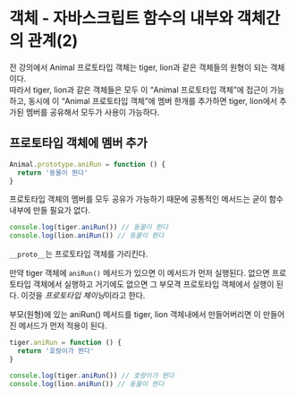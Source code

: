 # 객체 - 자바스크립트 함수의 내부와 객체간의 관계(2)

전 강의에서 Animal 프로토타입 객체는 tiger, lion과 같은 객체들의 원형이 되는 객체이다.  
따라서 tiger, lion과 같은 객체들은 모두 이 “Animal 프로토타입 객체”에 접근이 가능하고, 동시에 이 “Animal 프로토타입 객체”에 멤버 한개를 추가하면 tiger, lion에서 추가된 멤버를 공유해서 모두가 사용이 가능하다. 

## 프로토타입 객체에 멤버 추가

```js
Animal.prototype.aniRun = function () {
  return '동물이 뛴다'
}
```

프로토타입 객체의 멤버를 모두 공유가 가능하기 때문에 공통적인 메서드는 굳이 함수 내부에 만들 필요가 없다.

```js
console.log(tiger.aniRun()) // 동물이 뛴다
console.log(lion.aniRun()) // 동물이 뛴다
```

`__proto__`는 프로토타입 객체를 가리킨다.

만약 tiger 객체에 `aniRun()` 메서드가 있으면 이 메서드가 먼저 실행된다. 없으면 프로토타입 객체에서 실행하고 거기에도 없으면 그 부모격 프로토타입 객체에서 실행이 된다. 이것을 *프로토타입 체이닝*이라고 한다.

부모(원형)에 있는 aniRun() 메서드를 tiger, lion 객체내에서 만들어버리면 이 만들어진 메서드가 먼저 적용이 된다.
```js
tiger.aniRun = function () {
  return '호랑이가 뛴다'
}

console.log(tiger.aniRun()) // 호랑이가 뛴다
console.log(lion.aniRun()) // 동물이 뛴다
```